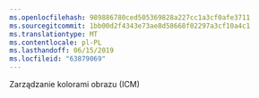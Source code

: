 ```yaml
---
ms.openlocfilehash: 989886780ced505369828a227cc1a3cf0afe3711
ms.sourcegitcommit: 1bb00d2f4343e73ae8d58668f02297a3cf10a4c1
ms.translationtype: MT
ms.contentlocale: pl-PL
ms.lasthandoff: 06/15/2019
ms.locfileid: "63879069"
---
```

Zarządzanie kolorami obrazu (ICM)